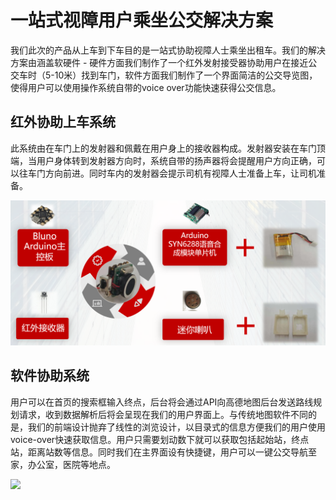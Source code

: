 # 一站式视障用户乘坐公交解决方案
我们此次的产品从上车到下车目的是一站式协助视障人士乘坐出租车。我们的解决方案由涵盖软硬件 - 硬件方面我们制作了一个红外发射接受器协助用户在接近公交车时（5-10米）找到车门，软件方面我们制作了一个界面简洁的公交导览图，使得用户可以使用操作系统自带的voice over功能快速获得公交信息。

## 红外协助上车系统
此系统由在车门上的发射器和佩戴在用户身上的接收器构成。发射器安装在车门顶端，当用户身体转到发射器方向时，系统自带的扬声器将会提醒用户方向正确，可以往车门方向前进。同时车内的发射器会提示司机有视障人士准备上车，让司机准备。

![](/信息无障碍13+15/interface/HW.jpg)

## 软件协助系统
用户可以在首页的搜索框输入终点，后台将会通过API向高德地图后台发送路线规划请求，收到数据解析后将会呈现在我们的用户界面上。与传统地图软件不同的是，我们的前端设计抛弃了线性的浏览设计，以目录式的信息方便我们的用户使用voice-over快速获取信息。用户只需要划动数下就可以获取包括起始站，终点站，距离站数等信息。同时我们在主界面设有快捷键，用户可以一键公交导航至家，办公室，医院等地点。

![](/信息无障碍13+15/interface/interfaces.jpg)
